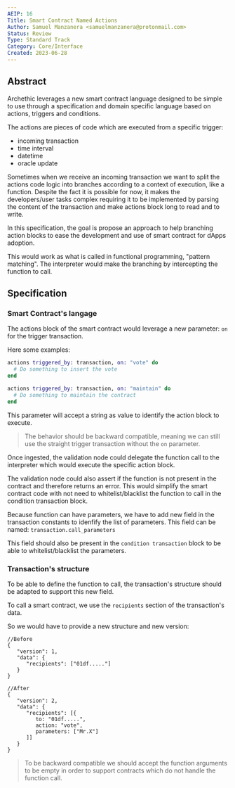 ```yaml
---
AEIP: 16
Title: Smart Contract Named Actions
Author: Samuel Manzanera <samuelmanzanera@protonmail.com>
Status: Review
Type: Standard Track
Category: Core/Interface
Created: 2023-06-28
---
```


## Abstract

Archethic leverages a new smart contract language designed to be simple to use through a specification and domain specific language based on actions, triggers and conditions.

The actions are pieces of code which are executed from a specific trigger: 
- incoming transaction
- time interval
- datetime
- oracle update

Sometimes when we receive an incoming transaction we want to split the actions code logic into branches according to a context of execution, like a function.
Despite the fact it is possible for now, it makes the developers/user tasks complex requiring it to be implemented by parsing the content of the transaction and make actions block long to read and to write.

In this specification, the goal is propose an approach to help branching action blocks to ease the development and use of smart contract for dApps adoption.

This would work as what is called in functional programming,  "pattern matching".
The interpreter would make the branching by intercepting the function to call.

## Specification

### Smart Contract's langage 

The actions block of the smart contract would leverage a new parameter: `on` for the trigger transaction.

Here some examples:
```elixir
actions triggered_by: transaction, on: "vote" do
  # Do something to insert the vote
end

actions triggered_by: transaction, on: "maintain" do
  # Do something to maintain the contract
end
```

This parameter will accept a string as value to identify the action block to execute.

> The behavior should be backward compatible, meaning we can still use the straight trigger transaction without the `on` parameter.

Once ingested, the validation node could delegate the function call to the interpreter which would execute the specific action block.

The validation node could also assert if the function is not present in the contract and therefore returns an error. 
This would simplify the smart contract code with not need to whitelist/blacklist the function to call in the condition transaction block.

Because function can have parameters, we have to add new field in the transaction constants to idenfify the list of parameters. 
This field can be named: `transaction.call_parameters`

This field should also be present in the `condition transaction` block to be able to whitelist/blacklist the parameters.

### Transaction's structure

To be able to define the function to call, the transaction's structure should be adapted to support this new field.

To call a smart contract, we use the `recipients` section of the transaction's data.

So we would have to provide a new structure and new version:
```jsonc
//Before
{
   "version": 1,
   "data": {
      "recipients": ["01df....."]
   }  
}

//After
{
   "version": 2,
   "data": {
      "recipients": [{
         to: "01df.....", 
         action: "vote",
         parameters: ["Mr.X"]
      ]]
   }  
}
```

> To be backward compatible we should accept the function arguments to be empty in order to support contracts which do not handle the function call.
